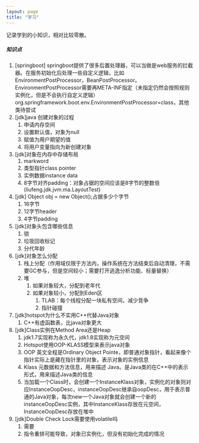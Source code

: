 ```yaml
---
layout: page
title: "学习"
---
```

记录学到的小知识，相对比较零散。

##### 知识点 
1. [springboot] springboot提供了很多后置处理器，可以当做是web服务的拦截器。在服务初始化后处理一些自定义逻辑，比如EnvironmentPostProcessor，BeanPostProcessor。
EnvironmentPostProcessor需要再META-INF指定（未指定仍然会按照规则实例化，但是不会执行自定义逻辑） org.springframework.boot.env.EnvironmentPostProcessor=class，其他类待尝试
2. [jdk]java 创建对象的过程
   1. 申请内存空间
   2. 设置默认值，对象为null
   3. 赋值为用户期望的值
   4. 将用户变量指向为新创建对象
3. [jdk]对象在内存中存储布局
   1. markword
   2. 类型指针class pointer
   3. 实例数据instance data
   4. 8字节对齐padding：对象占据的空间应该是8字节的整数倍(liufeng.jdk.jvm.ma.LayoutTest)
4. [jdk] Object obj = new Object();占据多少个字节
   1. 16字节
   2. 12字节header
   3. 4字节padding
5. [jdk]对象头包含哪些信息
   1. 锁
   2. 垃圾回收标记
   3. 分代年龄
6. [jdk]对象怎么分配
   1. 栈上分配（作用域仅限于方法内，操作系统在方法结束后自动清理，不需要GC参与，但是空间较小；需要打开逃逸分析功能、标量替换）
   2. 堆
      1. 如果对象较大，分配到老年代
      2. 如果对象较小，分配到Eden区
         1. TLAB：每个线程分配一块私有空间，减少竞争
         2. 指针碰撞
7. [jdk]hotspot为什么不实用C++代替Java对象
   1. C++有虚函数表，比java对象更大
8. [jdk]Class实例在Method Area还是Heap
   1. jdk1.7实现称为永久代，jdk1.8实现称为元空间
   2. Hotspot使用OOP-KLASS模型来表示java对象
   3. OOP 英文全程是Ordinary Object Pointe，即普通对象指针，看起来像个指针实际上是藏在指针里的对象，表示对象的实例信息
   4. Klass 元数据和方法信息，用来描述 Java。是Java类的在C++中的表示形式，用来描述Java类的信息
   5. 当加载一个Class时，会创建一个InstanceKlass对象，实例化的对象则对应InstanceOopDesc，instanceOopDesc继承自oopDesc，用于表示普通的Java对象，每次new一个Java对象就会创建一个新的instanceOopDesc实例，其中InstanceKlass存放在元空间，InstanceOopDesc存放在堆中
9. [jdk]Double Check Lock需要使用volatile吗
   1. 需要
   2. 指令重排可能导致，对象已实例化，但没有初始化完成的情况